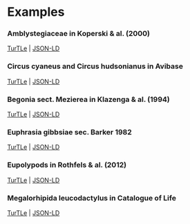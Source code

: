 # Examples

### Amblystegiaceae in Koperski & al. (2000)

[TurTLe](https://github.com/tdwg/tcs2/blob/master/examples/amblystegium-sec-koperski-et-al.jsonld) |
[JSON-LD](https://github.com/tdwg/tcs2/blob/master/examples/amblystegium-sec-koperski-et-al.ttl)

### Circus cyaneus and Circus hudsonianus in Avibase

[TurTLe](https://github.com/tdwg/tcs2/blob/master/examples/avibase-circus-cyaneus-hudsonius.ttl) |
[JSON-LD](https://github.com/tdwg/tcs2/blob/master/examples/avibase-circus-cyaneus-hudsonius.ttl)

### Begonia sect. Mezierea in Klazenga & al. (1994)

[TurTLe](https://github.com/tdwg/tcs2/blob/master/examples/begonia-sect-mezierea-sec-klazenga-1993.ttl) |
[JSON-LD](https://github.com/tdwg/tcs2/blob/master/examples/begonia-sect-mezierea-sec-klazenga-1993.jsonld)

### Euphrasia gibbsiae sec. Barker 1982

[TurTLe](https://github.com/tdwg/tcs2/blob/master/examples/euphrasia_gibbsiae_sec_barker_1982.ttl) |
[JSON-LD](https://github.com/tdwg/tcs2/blob/master/examples/euphrasia_gibbsiae_sec_barker_1982.jsonld)

### Eupolypods in Rothfels & al. (2012)

[TurTLe](https://github.com/tdwg/tcs2/blob/master/examples/eupolypods-rothfels-2012.ttl) |
[JSON-LD](https://github.com/tdwg/tcs2/blob/master/examples/eupolypods-rothfels-2012.jsonld)

### Megalorhipida leucodactylus in Catalogue of Life

[TurTLe](https://github.com/tdwg/tcs2/blob/master/examples/megalorhipida-leucodactylus-sec-gielis-et-hobern-2020.jsonld) |
[JSON-LD](https://github.com/tdwg/tcs2/blob/master/examples/megalorhipida-leucodactylus-sec-gielis-et-hobern-2020.jsonld)



